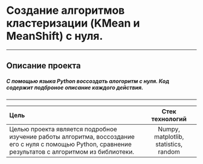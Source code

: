 # Создание алгоритмов кластеризации (KMean и MeanShift) с нуля. 
-----------------------------------------------------------------------------------------------------------------------------------------------------------------------
## Описание проекта
#####  С помощью языка Python воссоздать алогоритм с нуля. Код содержит подброное описание каждого действия. 
-----------------------------------------------------------------------------------------------------------------------------------------------------------------------

| Цель |  Стек технологий |
| :-------------------- |:---------------------------:|
| Целью проекта является подробное изучение работы алгоритма, воссоздание его с нуля с помощью Python, сравнение результатов с алгоритмом из библиотеки. | Numpy, matplotlib, statistics, random |






